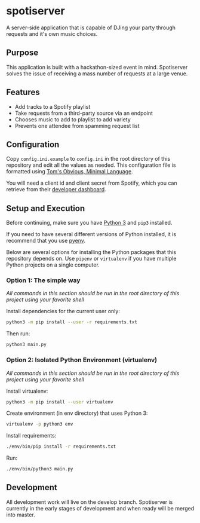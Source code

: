 # spotiserver

A server-side application that is capable of DJing your party through requests
and it's own music choices.

## Purpose

This application is built with a hackathon-sized event in mind. Spotiserver
solves the issue of receiving a mass number of requests at a large venue.

## Features

- Add tracks to a Spotify playlist
- Take requests from a third-party source via an endpoint
- Chooses music to add to playlist to add variety
- Prevents one attendee from spamming request list

## Configuration

Copy `config.ini.example` to `config.ini` in the root directory of this
repository and edit all the values as needed. This configuration file is
formatted using [Tom's Obvious, Minimal Language][toml].

You will need a client id and client secret from Spotify, which you can
retrieve from their [developer dashboard][spotify].

## Setup and Execution

Before continuing, make sure you have [Python 3][python] and `pip3` installed.

If you need to have several different versions of Python installed, it is
recommend that you use [pyenv][pyenv].

Below are several options for installing the Python packages that this
repository depends on. Use `pipenv` or `virtualenv` if you have multiple Python
projects on a single computer.

### Option 1: The simple way

*All commands in this section should be run in the root directory of this
project using your favorite shell*

Install dependencies for the current user only:

```bash
python3 -m pip install --user -r requirements.txt
```

Then run:

```bash
python3 main.py
```

### Option 2: Isolated Python Environment (virtualenv)

*All commands in this section should be run in the root directory of this
project using your favorite shell*

Install virtualenv:

```bash
python3 -m pip install --user virtualenv
```

Create environment (in env directory) that uses Python 3:

```bash
virtualenv -p python3 env
```

Install requirements:

```bash
./env/bin/pip install -r requirements.txt
```

Run:

```bash
./env/bin/python3 main.py
```

## Development

All development work will live on the develop branch. Spotiserver is currently
in the early stages of development and when ready will be merged into master.

[pyenv]: https://github.com/pyenv/pyenv
[python]: https://www.python.org/
[spotify]: https://developer.spotify.com/dashboard/
[toml]: https://github.com/toml-lang/toml
